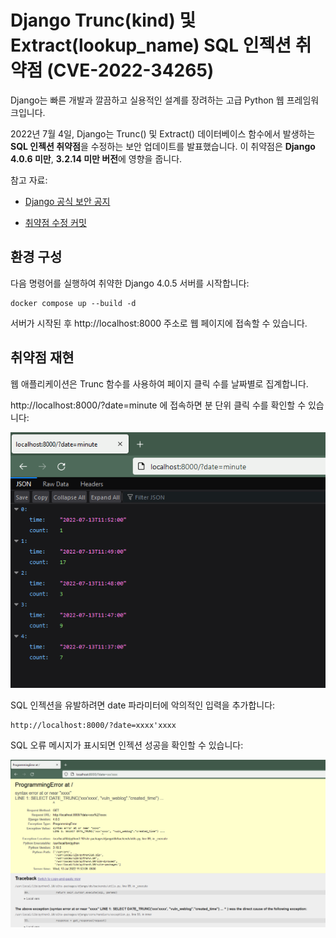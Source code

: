 # **Django Trunc(kind) 및 Extract(lookup_name) SQL 인젝션 취약점 (CVE-2022-34265)**

  

Django는 빠른 개발과 깔끔하고 실용적인 설계를 장려하는 고급 Python 웹 프레임워크입니다.

  

2022년 7월 4일, Django는 Trunc() 및 Extract() 데이터베이스 함수에서 발생하는 **SQL 인젝션 취약점**을 수정하는 보안 업데이트를 발표했습니다. 이 취약점은 **Django 4.0.6 미만**, **3.2.14 미만 버전**에 영향을 줍니다.

  

참고 자료:

- [Django 공식 보안 공지](https://www.djangoproject.com/weblog/2022/jul/04/security-releases/)
    
- [취약점 수정 커밋](https://github.com/django/django/commit/0dc9c016fadb71a067e5a42be30164e3f96c0492)
    

  

## **환경 구성**

  

다음 명령어를 실행하여 취약한 Django 4.0.5 서버를 시작합니다:

```
docker compose up --build -d
```

서버가 시작된 후 http://localhost:8000 주소로 웹 페이지에 접속할 수 있습니다.

  

## **취약점 재현**

  

웹 애플리케이션은 Trunc 함수를 사용하여 페이지 클릭 수를 날짜별로 집계합니다.

http://localhost:8000/?date=minute 에 접속하면 분 단위 클릭 수를 확인할 수 있습니다:

![](1.png)


SQL 인젝션을 유발하려면 date 파라미터에 악의적인 입력을 추가합니다:

```
http://localhost:8000/?date=xxxx'xxxx
```

SQL 오류 메시지가 표시되면 인젝션 성공을 확인할 수 있습니다:

![](2.png)
